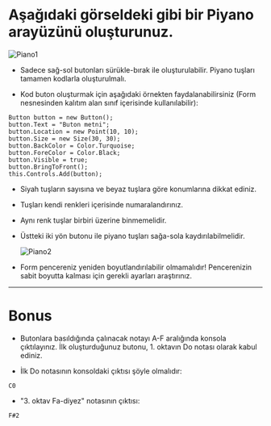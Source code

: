 # Aşağıdaki görseldeki gibi bir Piyano arayüzünü oluşturunuz.

![Piano1](https://github.com/mof-selvi/gorsel-programlama-lab/assets/58203457/f251b0b7-af2a-410c-ae86-fae4e0e7f8af)

* Sadece sağ-sol butonları sürükle-bırak ile oluşturulabilir. Piyano tuşları tamamen kodlarla oluşturulmalı.

* Kod buton oluşturmak için aşağıdaki örnekten faydalanabilirsiniz (Form nesnesinden kalıtım alan sınıf içerisinde kullanılabilir):
```
Button button = new Button();
button.Text = "Buton metni";
button.Location = new Point(10, 10);
button.Size = new Size(30, 30);
button.BackColor = Color.Turquoise;
button.ForeColor = Color.Black;
button.Visible = true;
button.BringToFront();
this.Controls.Add(button);
```

* Siyah tuşların sayısına ve beyaz tuşlara göre konumlarına dikkat ediniz.

* Tuşları kendi renkleri içerisinde numaralandırınız.

* Aynı renk tuşlar birbiri üzerine binmemelidir.

* Üstteki iki yön butonu ile piyano tuşları sağa-sola kaydırılabilmelidir.

  ![Piano2](https://github.com/mof-selvi/gorsel-programlama-lab/assets/58203457/aeb976cf-6a8d-4a6e-8813-91c3a8d7f9a6)


* Form pencereniz yeniden boyutlandırılabilir olmamalıdır! Pencerenizin sabit boyutta kalması için gerekli ayarları araştırınız.

---

# Bonus

* Butonlara basıldığında çalınacak notayı A-F aralığında konsola çıktılayınız. İlk oluşturduğunuz butonu, 1. oktavın Do notası olarak kabul ediniz.

* İlk Do notasının konsoldaki çıktısı şöyle olmalıdır:
```
C0
```

* "3. oktav Fa-diyez" notasının çıktısı:
```
F#2
```



